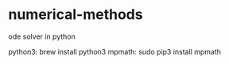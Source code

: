 # numerical-methods
ode solver in python

python3: brew install python3
mpmath: sudo pip3 install mpmath

